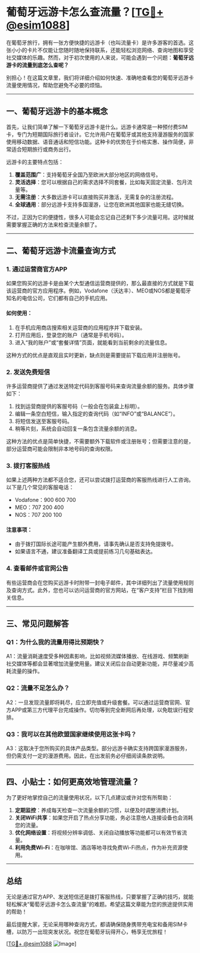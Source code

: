 # 葡萄牙远游卡怎么查流量？[[TG💪+ @esim1088](https://t.me/s/esim1088)]

在葡萄牙旅行，拥有一张方便快捷的远游卡（也叫流量卡）是许多游客的首选。这张小小的卡片不仅能让您随时随地保持联系，还能轻松浏览网络、查询地图和享受社交媒体的乐趣。然而，对于初次使用的人来说，可能会遇到一个问题：**葡萄牙远游卡的流量到底怎么查呢？**

别担心！在这篇文章里，我们将详细介绍如何快速、准确地查看您的葡萄牙远游卡流量使用情况，帮助您避免不必要的烦恼。

---

## 一、葡萄牙远游卡的基本概念

首先，让我们简单了解一下葡萄牙远游卡是什么。远游卡通常是一种预付费SIM卡，专门为短期国际旅行者设计。它允许用户在葡萄牙或其他支持漫游服务的国家使用移动数据、语音通话和短信功能。这种卡的优势在于价格实惠、操作简便，非常适合短期旅行或商务出行。

远游卡的主要特点包括：

1. **覆盖范围广**：支持葡萄牙全国乃至欧洲大部分地区的网络信号。
2. **灵活选择**：您可以根据自己的需求选择不同套餐，比如每天固定流量、包月流量等。
3. **无需注册**：大多数远游卡可以直接购买并激活，无需复杂的注册流程。
4. **全球通用**：部分远游卡支持多国漫游，让您在欧洲其他国家也能无缝切换。

不过，正因为它的便捷性，很多人可能会忘记自己还剩下多少流量可用。这时候就需要掌握正确的方法来检查流量余额了。

---

## 二、葡萄牙远游卡流量查询方式

### 1. 通过运营商官方APP

如果您购买的远游卡是由某个大型通信运营商提供的，那么最直接的方式就是下载该运营商的官方应用程序。例如，Vodafone（沃达丰）、MEO或NOS都是葡萄牙知名的电信公司，它们都有自己的手机应用。

#### 如何使用：
1. 在手机应用商店搜索相关运营商的应用程序并下载安装。
2. 打开应用后，登录您的账户（通常是手机号码）。
3. 进入“我的账户”或“套餐详情”页面，就能看到当前剩余的流量信息。

这种方式的优点是直观且实时更新，缺点则是需要提前下载应用并注册账号。

### 2. 发送免费短信

许多运营商提供了通过发送特定代码到客服号码来查询流量余额的服务。具体步骤如下：

1. 找到运营商提供的客服号码（一般会在包装盒上标明）。
2. 编辑一条空白短信，输入指定的查询代码（如“INFO”或“BALANCE”）。
3. 将短信发送至客服号码。
4. 稍等片刻，系统会自动回复一条包含流量余额的消息。

这种方法的优点是简单快捷，不需要额外下载软件或注册账号；但需要注意的是，部分运营商可能会限制非本地号码的查询权限。

### 3. 拨打客服热线

如果上述两种方法都不适合您，还可以尝试拨打运营商的客服热线进行人工咨询。以下是几个常见的客服电话：

- Vodafone：900 600 700
- MEO：707 200 400
- NOS：707 200 100

#### 注意事项：
- 由于拨打国际长途可能产生额外费用，请事先确认是否支持免提拨号。
- 如果语言不通，建议准备翻译工具或提前练习几句基础表达。

### 4. 查看邮件或官网公告

有些运营商会在您购买远游卡时附带一封电子邮件，其中详细列出了流量使用规则及查询方式。此外，您也可以访问运营商的官方网站，在“客户支持”栏目下找到相关信息。

---

## 三、常见问题解答

### Q1：为什么我的流量用得比预期快？
A1：流量消耗速度受多种因素影响，比如视频流媒体播放、在线游戏、频繁刷新社交媒体等都会显著增加流量使用量。建议关闭后台自动更新功能，并尽量减少高耗流量的操作。

### Q2：流量不足怎么办？
A2：一旦发现流量即将耗尽，应立即充值或升级套餐。可以通过运营商官网、官方APP或第三方代理平台完成操作。切勿等到完全断网后再处理，以免耽误行程安排。

### Q3：我可以在其他欧盟国家继续使用这张卡吗？
A3：这取决于您所购买的具体产品类型。部分远游卡确实支持跨国家漫游服务，但仍需支付一定的漫游费用。因此，在出发前务必仔细阅读条款说明。

---

## 四、小贴士：如何更高效地管理流量？

为了更好地掌控自己的流量使用状况，以下几点建议或许对您有所帮助：

1. **定期监控**：养成每天检查一次流量余额的习惯，以便及时调整消费计划。
2. **关闭WiFi共享**：如果您开启了热点分享功能，务必注意他人连接设备也会消耗您的流量。
3. **优化网络设置**：将视频分辨率调低、关闭自动播放等功能都可以有效节省流量。
4. **利用免费Wi-Fi**：在咖啡馆、酒店等地寻找免费Wi-Fi热点，作为补充资源使用。

---

## 总结

无论是通过官方APP、发送短信还是拨打客服热线，只要掌握了正确的技巧，就能轻松解决“葡萄牙远游卡怎么查流量”的难题。希望这篇文章能为您的旅途提供实用的帮助！

最后提醒大家，无论采用哪种查询方式，都请确保随身携带充电宝和备用SIM卡槽，以防万一出现突发状况。祝您在葡萄牙玩得开心，畅享无忧旅程！

[[TG💪+ @esim1088](https://t.me/s/esim1088) ![Image](https://i.postimg.cc/4NQfJmqS/Snipaste-2025-05-13-00-14-12.png)]